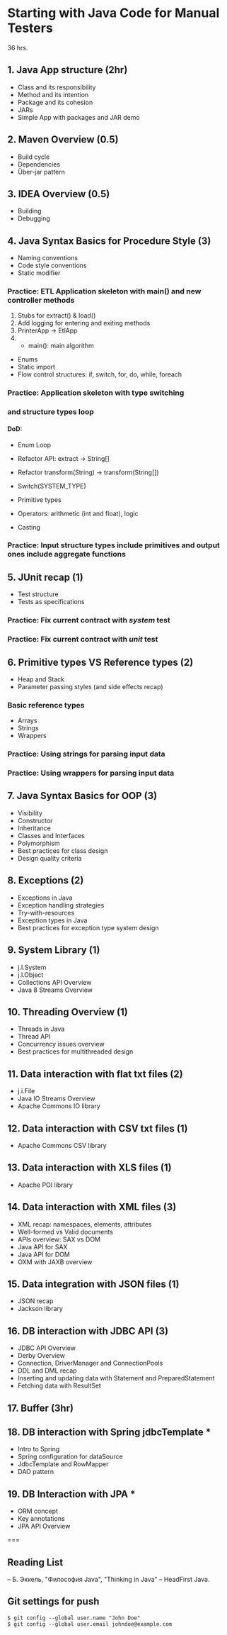 # Starting with Java Code for Manual Testers
36 hrs.

## 1. Java App structure (2hr)
- Class and its responsibility 
- Method and its intention 
- Package and its cohesion 
- JARs
- Simple App with packages and JAR demo 

## 2. Maven Overview (0.5)
- Build cycle
- Dependencies
- Über-jar pattern

## 3. IDEA Overview (0.5)
- Building
- Debugging

## 4. Java Syntax Basics for Procedure Style (3)
- Naming conventions
- Code style conventions 
- Static modifier
### Practice: ETL Application skeleton with main() and new controller methods 
1. Stubs for extract() & load()
2. Add logging for entering and exiting methods
3. PrinterApp -> EtlApp 
4. * main(): main algorithm
- Enums
- Static import
- Flow control structures: if, switch, for, do, while, foreach
### Practice: Application skeleton with type switching 
### and structure types loop
#### DoD:
- Enum Loop
- Refactor API: extract -> String[]
- Refactor transform(String) -> transform(String[])
- Switch(SYSTEM_TYPE)   
 
- Primitive types
- Operators: arithmetic (int and float), logic
- Casting 
### Practice: Input structure types include primitives and output ones include aggregate functions

## 5. JUnit recap (1)
- Test structure
- Tests as specifications
### Practice: Fix current contract with _system_ test
### Practice: Fix current contract with _unit_ test

## 6. Primitive types VS Reference types (2)
- Heap and Stack
- Parameter passing styles (and side effects recap)
### Basic reference types
- Arrays 
- Strings 
- Wrappers
### Practice: Using strings for parsing input data
### Practice: Using wrappers for parsing input data

## 7. Java Syntax Basics for OOP (3)
- Visibility
- Constructor 
- Inheritance 
- Classes and Interfaces 
- Polymorphism 
- Best practices for class design 
- Design quality criteria 

## 8. Exceptions (2)
- Exceptions in Java 
- Exception handling strategies
- Try-with-resources
- Exception types in Java
- Best practices for exception type system design 

## 9. System Library (1)
- j.l.System 
- j.l.Object
- Collections API Overview
- Java 8 Streams Overview

## 10. Threading Overview (1)
- Threads in Java 
- Thread API 
- Concurrency issues overview
- Best practices for multithreaded design 

## 11. Data interaction with flat txt files (2)
- j.i.File
- Java IO Streams Overview
- Apache Commons IO library

## 12. Data interaction with CSV txt files (1)
- Apache Commons CSV library

## 13. Data interaction with XLS files (1)
- Apache POI library

## 14. Data interaction with XML files (3)
- XML recap: namespaces, elements, attributes
- Well-formed vs Valid documents
- APIs overview: SAX vs DOM
- Java API for SAX
- Java API for DOM
- OXM with JAXB overview

## 15. Data integration with JSON files (1)
- JSON recap
- Jackson library

## 16. DB interaction with JDBC API (3)
- JDBC API Overview
- Derby Overview
- Connection, DriverManager and ConnectionPools
- DDL and DML recap
- Inserting and updating data with Statement and PreparedStatement
- Fetching data with ResultSet

## 17. Buffer (3hr)

## 18. DB interaction with Spring jdbcTemplate *
- Intro to Spring
- Spring configuration for dataSource
- JdbcTemplate and RowMapper
- DAO pattern

## 19. DB Interaction with JPA *
- ORM concept 
- Key annotations
- JPA API Overview

===

## Reading List
– Б. Эккель, "Философия Java", "Thinking in Java"
– HeadFirst Java.

## Git settings for push
```
$ git config --global user.name "John Doe"
$ git config --global user.email johndoe@example.com
```